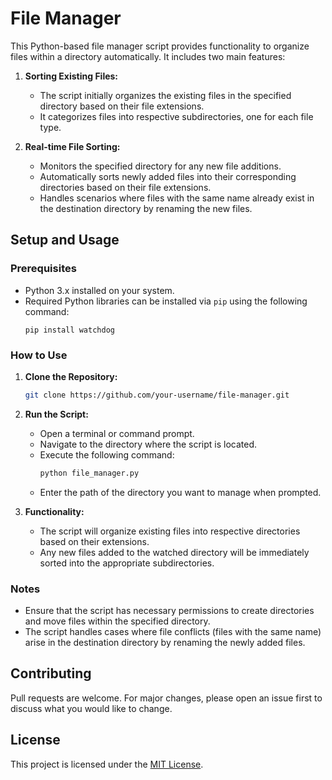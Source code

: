# File Manager

This Python-based file manager script provides functionality to organize files within a directory automatically. It includes two main features:

1. **Sorting Existing Files:**
    - The script initially organizes the existing files in the specified directory based on their file extensions.
    - It categorizes files into respective subdirectories, one for each file type.

2. **Real-time File Sorting:**
    - Monitors the specified directory for any new file additions.
    - Automatically sorts newly added files into their corresponding directories based on their file extensions.
    - Handles scenarios where files with the same name already exist in the destination directory by renaming the new files.

## Setup and Usage

### Prerequisites

- Python 3.x installed on your system.
- Required Python libraries can be installed via `pip` using the following command:
    ```
    pip install watchdog
    ```

### How to Use

1. **Clone the Repository:**
    ```bash
    git clone https://github.com/your-username/file-manager.git
    ```

2. **Run the Script:**
    - Open a terminal or command prompt.
    - Navigate to the directory where the script is located.
    - Execute the following command:
        ```bash
        python file_manager.py
        ```
    - Enter the path of the directory you want to manage when prompted.

3. **Functionality:**
    - The script will organize existing files into respective directories based on their extensions.
    - Any new files added to the watched directory will be immediately sorted into the appropriate subdirectories.

### Notes

- Ensure that the script has necessary permissions to create directories and move files within the specified directory.
- The script handles cases where file conflicts (files with the same name) arise in the destination directory by renaming the newly added files.

## Contributing

Pull requests are welcome. For major changes, please open an issue first to discuss what you would like to change.

## License

This project is licensed under the [MIT License](LICENSE).
